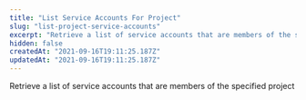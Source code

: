 ```yaml
---
title: "List Service Accounts For Project"
slug: "list-project-service-accounts"
excerpt: "Retrieve a list of service accounts that are members of the specified project"
hidden: false
createdAt: "2021-09-16T19:11:25.187Z"
updatedAt: "2021-09-16T19:11:25.187Z"
---
```

Retrieve a list of service accounts that are members of the specified project
